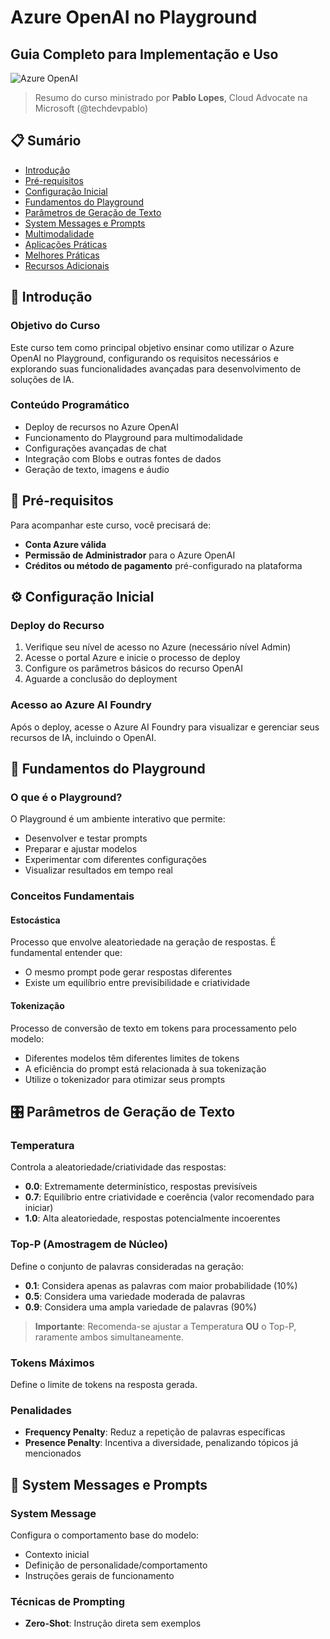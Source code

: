 # Azure OpenAI no Playground
## Guia Completo para Implementação e Uso

![Azure OpenAI](https://raw.githubusercontent.com/microsoft/azureml-examples/main/tutorials/azureml-in-a-day/media/azure-openai.jpg)


> Resumo do curso ministrado por **Pablo Lopes**, Cloud Advocate na Microsoft (@techdevpablo)


## 📋 Sumário
- [Introdução](#introdução)
- [Pré-requisitos](#pré-requisitos)
- [Configuração Inicial](#configuração-inicial)
- [Fundamentos do Playground](#fundamentos-do-playground)
- [Parâmetros de Geração de Texto](#parâmetros-de-geração-de-texto)
- [System Messages e Prompts](#system-messages-e-prompts)
- [Multimodalidade](#multimodalidade)
- [Aplicações Práticas](#aplicações-práticas)
- [Melhores Práticas](#melhores-práticas)
- [Recursos Adicionais](#recursos-adicionais)


## 🚀 Introdução

### Objetivo do Curso
Este curso tem como principal objetivo ensinar como utilizar o Azure OpenAI no Playground, configurando os requisitos necessários e explorando suas funcionalidades avançadas para desenvolvimento de soluções de IA.

### Conteúdo Programático
- Deploy de recursos no Azure OpenAI
- Funcionamento do Playground para multimodalidade
- Configurações avançadas de chat
- Integração com Blobs e outras fontes de dados
- Geração de texto, imagens e áudio


## 🔑 Pré-requisitos

Para acompanhar este curso, você precisará de:

- **Conta Azure válida**
- **Permissão de Administrador** para o Azure OpenAI
- **Créditos ou método de pagamento** pré-configurado na plataforma


## ⚙️ Configuração Inicial

### Deploy do Recurso
1. Verifique seu nível de acesso no Azure (necessário nível Admin)
2. Acesse o portal Azure e inicie o processo de deploy
3. Configure os parâmetros básicos do recurso OpenAI
4. Aguarde a conclusão do deployment

### Acesso ao Azure AI Foundry
Após o deploy, acesse o Azure AI Foundry para visualizar e gerenciar seus recursos de IA, incluindo o OpenAI.


## 🧩 Fundamentos do Playground

### O que é o Playground?
O Playground é um ambiente interativo que permite:
- Desenvolver e testar prompts
- Preparar e ajustar modelos
- Experimentar com diferentes configurações
- Visualizar resultados em tempo real

### Conceitos Fundamentais

#### Estocástica
Processo que envolve aleatoriedade na geração de respostas. É fundamental entender que:
- O mesmo prompt pode gerar respostas diferentes
- Existe um equilíbrio entre previsibilidade e criatividade

#### Tokenização
Processo de conversão de texto em tokens para processamento pelo modelo:
- Diferentes modelos têm diferentes limites de tokens
- A eficiência do prompt está relacionada à sua tokenização
- Utilize o tokenizador para otimizar seus prompts


## 🎛️ Parâmetros de Geração de Texto

### Temperatura
Controla a aleatoriedade/criatividade das respostas:
- **0.0**: Extremamente determinístico, respostas previsíveis
- **0.7**: Equilíbrio entre criatividade e coerência (valor recomendado para iniciar)
- **1.0**: Alta aleatoriedade, respostas potencialmente incoerentes

### Top-P (Amostragem de Núcleo)
Define o conjunto de palavras consideradas na geração:
- **0.1**: Considera apenas as palavras com maior probabilidade (10%)
- **0.5**: Considera uma variedade moderada de palavras
- **0.9**: Considera uma ampla variedade de palavras (90%)

> **Importante**: Recomenda-se ajustar a Temperatura **OU** o Top-P, raramente ambos simultaneamente.

### Tokens Máximos
Define o limite de tokens na resposta gerada.

### Penalidades
- **Frequency Penalty**: Reduz a repetição de palavras específicas
- **Presence Penalty**: Incentiva a diversidade, penalizando tópicos já mencionados


## 📝 System Messages e Prompts

### System Message
Configura o comportamento base do modelo:
- Contexto inicial
- Definição de personalidade/comportamento
- Instruções gerais de funcionamento

### Técnicas de Prompting
- **Zero-Shot**: Instrução direta sem exemplos
